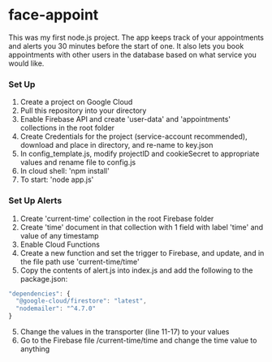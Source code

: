 # face-appoint
This was my first node.js project. The app keeps track of your appointments and alerts you 30 minutes before the start of one. It also lets you book appointments with other users in the database based on what service you would like. 

### Set Up
1. Create a project on Google Cloud
3. Pull this repository into your directory
2. Enable Firebase API and create 'user-data' and 'appointments' collections in the root folder
3. Create Credentials for the project (service-account recommended), download and place in directory, and re-name to key.json
4. In config_template.js, modify projectID and cookieSecret to appropriate values and rename file to config.js
5. In cloud shell: 'npm install'
6. To start: 'node app.js'

### Set Up Alerts
1. Create 'current-time' collection in the root Firebase folder
2. Create 'time' document in that collection with 1 field with label 'time' and value of any timestamp
3. Enable Cloud Functions
4. Create a new function and set the trigger to Firebase, and update, and in the file path use 'current-time/time'
4. Copy the contents of alert.js into index.js and add the following to the package.json:
```javascript
"dependencies": {
  "@google-cloud/firestore": "latest",
  "nodemailer": "^4.7.0"
}
```
5. Change the values in the transporter (line 11-17) to your values
6. Go to the Firebase file /current-time/time and change the time value to anything
